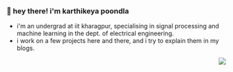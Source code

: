 ### 👋 hey there! i'm karthikeya poondla

- i'm an undergrad at iit kharagpur, specialising in signal processing and machine learning in the dept. of electrical engineering.
- i work on a few projects here and there, and i try to explain them in my blogs.
<p align="right">
  <img src="https://api.boot.dev/v1/users/public/aff01f68-ba76-4d75-988e-b931b63e996b/thumbnail" >
</p>
